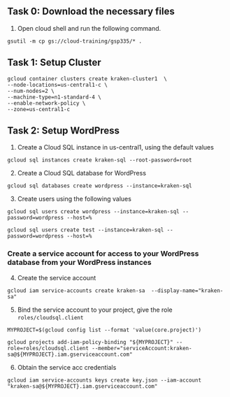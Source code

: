 ## Task 0: Download the necessary files
1. Open cloud shell and run the following command.
```
gsutil -m cp gs://cloud-training/gsp335/* .
```

## Task 1: Setup Cluster
```
gcloud container clusters create kraken-cluster1  \
--node-locations=us-central1-c \
--num-nodes=2 \
--machine-type=n1-standard-4 \
--enable-network-policy \
--zone=us-central1-c
```

## Task 2: Setup WordPress
1. Create a Cloud SQL instance in us-central1, using the default values
```
gcloud sql instances create kraken-sql --root-password=root
```
2. Create a Cloud SQL database for WordPress
```
gcloud sql databases create wordpress --instance=kraken-sql 
```
3. Create users using the following values
```
gcloud sql users create wordpress --instance=kraken-sql --password=wordpress --host=%

gcloud sql users create test --instance=kraken-sql --password=wordpress --host=%
```
### Create a service account for access to your WordPress database from your WordPress instances
4. Create the service account
```
gcloud iam service-accounts create kraken-sa  --display-name="kraken-sa"
```
5. Bind the service account to your project, give the role `roles/cloudsql.client`
```
MYPROJECT=$(gcloud config list --format 'value(core.project)')

gcloud projects add-iam-policy-binding "${MYPROJECT}" --role=roles/cloudsql.client --member="serviceAccount:kraken-sa@${MYPROJECT}.iam.gserviceaccount.com"
```
 6. Obtain the service acc credentials
 ```
 gcloud iam service-accounts keys create key.json --iam-account "kraken-sa@${MYPROJECT}.iam.gserviceaccount.com"
 ```
